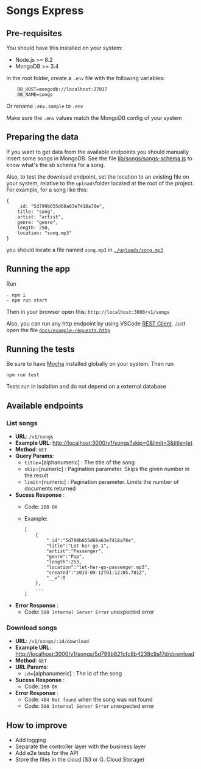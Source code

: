 Songs Express
=============

## Pre-requisites

You should have this installed on your system:

- Node.js >= 8.2
- MongoDB >= 3.4

In the root folder, create a `.env` file with the following variables:

        DB_HOST=mongodb://localhost:27017
        DB_NAME=songs

Or rename `.env.sample` to `.env`

Make sure the `.env` values match the MongoDB config of your system

## Preparing the data

If you want to get data from the available endpoints you should manually insert some songs in MongoDB. See the file [lib/songs/songs-schema.js](lib/songs/songs-schema.js) to know what's the sb schema for a song.

Also, to test the download endpoint, set the location to an existing file on your system, relative to the `uploads`folder located at the root of the project. For example, for a song like this:
    
    {
        _id: "5d799b655d68a63e7418a78e",
        title: "song",
        artist: "artist",
        genre: "genre",
        length: 250,
        location: "song.mp3"
    }

you should locate a file named `song.mp3` in [`./uploads/song.mp3`](./uploads/song.mp3)

## Running the app

Run

    - npm i
    - npm run start

Then in your browser open this: `http://localhost:3000/v1/songs`

Also, you can run any http endpoint by using VSCode [REST Client](https://marketplace.visualstudio.com/items?itemName=humao.rest-client). Just open the file [`docs/example-requests.http`](docs/example-requests.http)


## Running the tests

Be sure to have [Mocha](https://mochajs.org/) installed globally on your system. Then run

    npm run test

Tests run in isolation and do not depend on a external database


## Available endpoints

### **List songs**

- **URL**: `/v1/songs`
- **Example URL**: [http://localhost:3000/v1/songs?skip=0&limit=3&title=let](http://localhost:3000/v1/songs?skip=0&limit=3&title=let)
- **Method**: `GET`
- **Query Params**:
  - `title`=[alphanumeric] : The title of the song
  - `skip`=[numeric] : Pagination parameter. Skips the given number in the result
  - `limit`=[numeric] : Pagination parameter. Limits the number of documents returned
- **Sucess Response** : 
  - Code: `200 OK`
  - Example: 
  
        [
            {
                "_id":"5d799b655d68a63e7418a78e",
                "title":"Let her go 1",
                "artist":"Passenger",
                "genre":"Pop",
                "length":253,
                "location":"let-her-go-passenger.mp3",
                "created":"2019-09-12T01:12:05.781Z",
                "__v":0
            },
            ...
        ]
- **Error Response** : 
  - Code: `500 Internal Server Error` unexpected error


### **Download songs**

- **URL**: `/v1/songs/:id/download`
- **Example URL**: [http://localhost:3000/v1/songs/5d799b821cfc8b4238c9a17d/download](http://localhost:3000/v1/songs/5d799b821cfc8b4238c9a17d/download)
- **Method**: `GET`
- **URL Params**:
  - `id`=[alphanumeric] : The id of the song
- **Sucess Response** : 
  - Code: `200 OK`
- **Error Response** : 
  - Code: `404 Not found` when the song was not found
  - Code: `500 Internal Server Error` unexpected error

## How to improve

- Add logging
- Separate the controller layer with the business layer
- Add e2e tests for the API
- Store the files in the cloud (S3 or G. Cloud Storage)